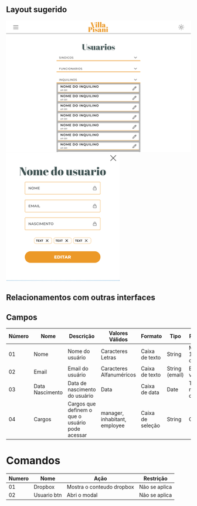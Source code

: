 ## Layout sugerido

![Layout do Gerenciamento de usuarios](../images/gerenciamento-de-usuarios.png)
![Layout do Gerenciamento de usuarios](../images/modal-updade-user.png)
## Relacionamentos com outras interfaces
## Campos

| Número | Nome            | Descrição                                    | Valores Válidos         | Formato       | Tipo          | Restrições                          |
|--------|-----------------|----------------------------------------------|-------------------------|---------------|---------------|-------------------------------------|
| 01     | Nome            | Nome do usuário                             | Caracteres Letras       | Caixa de texto | String        | Maior que 10 caracteres            |
| 02     | Email           | Email do usuário                            | Caracteres Alfanuméricos | Caixa de texto | String (email) | Email válido                       |
| 03     | Data Nascimento | Data de nascimento do usuário               | Data                    | Caixa de data  | Date          | Ter pelo menos dois anos           |
| 04     | Cargos          | Cargos que definem o que o usuário pode acessar | manager, inhabitant, employee | Caixa de seleção | String | Obrigatório                |

# Comandos
| Numero  | Nome               | Ação                                    | Restrição        |
|---------|--------------------|-----------------------------------------|------------------|
| 01        |   Dropbox        | Mostra o conteudo dropbox               |Não se aplica    |
| 02        |   Usuario btn    | Abri o modal                            |Não se aplica     |
